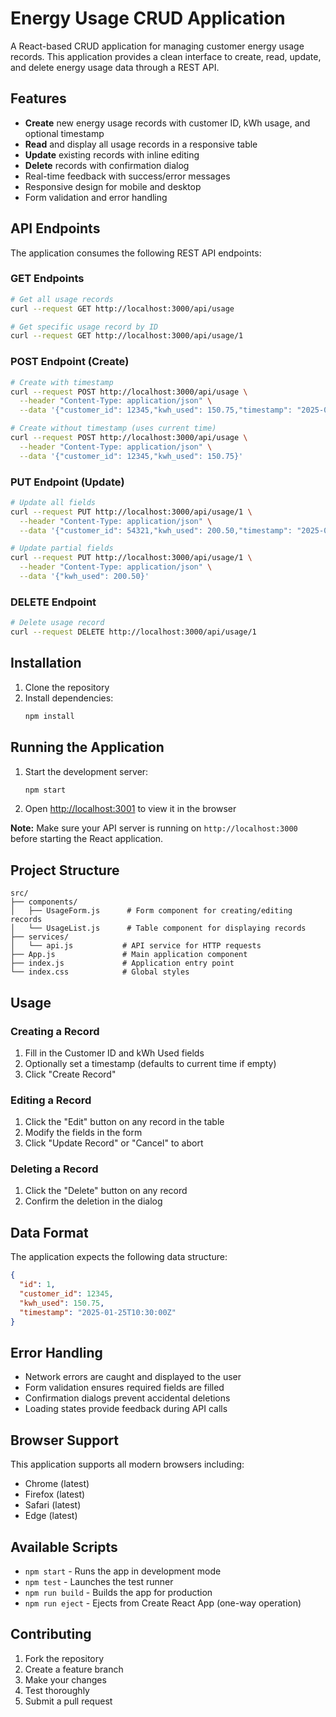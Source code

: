 # Energy Usage CRUD Application

A React-based CRUD application for managing customer energy usage records. This application provides a clean interface to create, read, update, and delete energy usage data through a REST API.

## Features

- **Create** new energy usage records with customer ID, kWh usage, and optional timestamp
- **Read** and display all usage records in a responsive table
- **Update** existing records with inline editing
- **Delete** records with confirmation dialog
- Real-time feedback with success/error messages
- Responsive design for mobile and desktop
- Form validation and error handling

## API Endpoints

The application consumes the following REST API endpoints:

### GET Endpoints
```bash
# Get all usage records
curl --request GET http://localhost:3000/api/usage

# Get specific usage record by ID
curl --request GET http://localhost:3000/api/usage/1
```

### POST Endpoint (Create)
```bash
# Create with timestamp
curl --request POST http://localhost:3000/api/usage \
  --header "Content-Type: application/json" \
  --data '{"customer_id": 12345,"kwh_used": 150.75,"timestamp": "2025-01-25T10:30:00Z"}'

# Create without timestamp (uses current time)
curl --request POST http://localhost:3000/api/usage \
  --header "Content-Type: application/json" \
  --data '{"customer_id": 12345,"kwh_used": 150.75}'
```

### PUT Endpoint (Update)
```bash
# Update all fields
curl --request PUT http://localhost:3000/api/usage/1 \
  --header "Content-Type: application/json" \
  --data '{"customer_id": 54321,"kwh_used": 200.50,"timestamp": "2025-01-25T14:45:00Z"}'

# Update partial fields
curl --request PUT http://localhost:3000/api/usage/1 \
  --header "Content-Type: application/json" \
  --data '{"kwh_used": 200.50}'
```

### DELETE Endpoint
```bash
# Delete usage record
curl --request DELETE http://localhost:3000/api/usage/1
```

## Installation

1. Clone the repository
2. Install dependencies:
   ```bash
   npm install
   ```

## Running the Application

1. Start the development server:
   ```bash
   npm start
   ```

2. Open [http://localhost:3001](http://localhost:3001) to view it in the browser

**Note:** Make sure your API server is running on `http://localhost:3000` before starting the React application.

## Project Structure

```
src/
├── components/
│   ├── UsageForm.js      # Form component for creating/editing records
│   └── UsageList.js      # Table component for displaying records
├── services/
│   └── api.js           # API service for HTTP requests
├── App.js               # Main application component
├── index.js             # Application entry point
└── index.css            # Global styles
```

## Usage

### Creating a Record
1. Fill in the Customer ID and kWh Used fields
2. Optionally set a timestamp (defaults to current time if empty)
3. Click "Create Record"

### Editing a Record
1. Click the "Edit" button on any record in the table
2. Modify the fields in the form
3. Click "Update Record" or "Cancel" to abort

### Deleting a Record
1. Click the "Delete" button on any record
2. Confirm the deletion in the dialog

## Data Format

The application expects the following data structure:

```json
{
  "id": 1,
  "customer_id": 12345,
  "kwh_used": 150.75,
  "timestamp": "2025-01-25T10:30:00Z"
}
```

## Error Handling

- Network errors are caught and displayed to the user
- Form validation ensures required fields are filled
- Confirmation dialogs prevent accidental deletions
- Loading states provide feedback during API calls

## Browser Support

This application supports all modern browsers including:
- Chrome (latest)
- Firefox (latest)
- Safari (latest)
- Edge (latest)

## Available Scripts

- `npm start` - Runs the app in development mode
- `npm test` - Launches the test runner
- `npm run build` - Builds the app for production
- `npm run eject` - Ejects from Create React App (one-way operation)

## Contributing

1. Fork the repository
2. Create a feature branch
3. Make your changes
4. Test thoroughly
5. Submit a pull request
